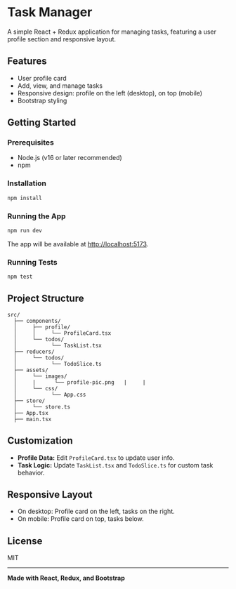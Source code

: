 # Task Manager

A simple React + Redux application for managing tasks, featuring a user profile section and responsive layout.

## Features

- User profile card
- Add, view, and manage tasks
- Responsive design: profile on the left (desktop), on top (mobile)
- Bootstrap styling

## Getting Started

### Prerequisites

- Node.js (v16 or later recommended)
- npm

### Installation

```sh
npm install
```

### Running the App

```sh
npm run dev
```

The app will be available at [http://localhost:5173](http://localhost:5173).

### Running Tests

```sh
npm test
```

## Project Structure

```
src/
  ├── components/
  │     ├── profile/
  │     │     └── ProfileCard.tsx
  │     └── todos/
  │           └── TaskList.tsx
  ├── reducers/
  │     └── todos/
  │           └── TodoSlice.ts
  ├── assets/
  │     └── images/
  │     |      └── profile-pic.png   |     |
  │     └── css/
  │           └── App.css  
  ├── store/
  │     └── store.ts
  ├── App.tsx
  ├── main.tsx

```

## Customization

- **Profile Data:** Edit `ProfileCard.tsx` to update user info.
- **Task Logic:** Update `TaskList.tsx` and `TodoSlice.ts` for custom task behavior.

## Responsive Layout

- On desktop: Profile card on the left, tasks on the right.
- On mobile: Profile card on top, tasks below.

## License

MIT

---

**Made with React, Redux, and Bootstrap**